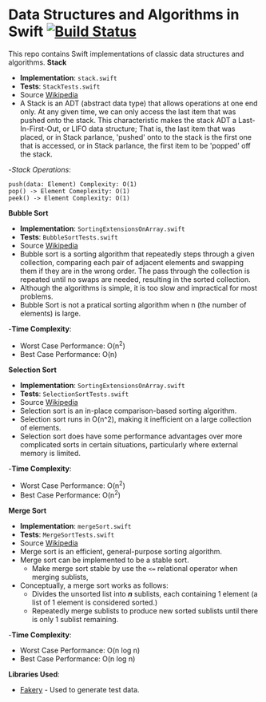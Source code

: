 # Data Structures and Algorithms in Swift [![Build Status](https://travis-ci.org/yanil3500/data-structures-and-algorithms-in-swift.svg?branch=master)](https://travis-ci.org/yanil3500/data-structures-and-algorithms-in-swift)
This repo contains Swift implementations of classic data structures and algorithms.
**Stack**
- **Implementation**: `stack.swift`
- **Tests**: `StackTests.swift`
- Source [Wikipedia](https://en.wikipedia.org/wiki/Stack_(abstract_data_type))
- A Stack is an ADT (abstract data type) that allows operations at one end only. At any given time, we can only access the last item that was pushed onto the stack. This characteristic makes the stack ADT a Last-In-First-Out, or LIFO data structure; That is, the last item that was placed, or in Stack parlance, 'pushed' onto to the stack is the first one that is accessed, or in Stack parlance, the first item to be 'popped' off the stack.

-*Stack Operations*:

    push(data: Element) Complexity: O(1)
    pop() -> Element Comeplexity: O(1)
    peek() -> Element Complexity: O(1)

**Bubble Sort**
- **Implementation**: `SortingExtensionsOnArray.swift`
- **Tests**: `BubbleSortTests.swift`
- Source [Wikipedia](https://en.wikipedia.org/wiki/Bubble_sort)
- Bubble sort is a sorting algorithm that repeatedly steps through a given collection, comparing each pair of adjacent elements and swapping them if they are in the wrong order.
     The pass through the collection is repeated until no swaps are needed, resulting in the sorted 
     collection.
- Although the algorithms is simple, it is too slow and impractical for most problems.
- Bubble Sort is not a pratical sorting algorithm when n (the number of elements) is large.

-**Time Complexity**:
- Worst Case Performance: O(n<sup>2</sup>) 
- Best Case Performance: O(n)

**Selection Sort**
- **Implementation**: `SortingExtensionsOnArray.swift`
- **Tests**: `SelectionSortTests.swift`
- Source [Wikipedia](https://en.wikipedia.org/wiki/Selection_sort)
- Selection sort is an in-place comparison-based sorting algorithm.
- Selection sort runs in O(n^2), making it inefficient on a large collection of elements.
- Selection sort does have some performance advantages over more complicated sorts in certain situations, particularly where external memory is limited.

-**Time Complexity**:
- Worst Case Performance: O(n<sup>2</sup>) 
- Best Case Performance: O(n<sup>2</sup>)

**Merge Sort**
- **Implementation**: `mergeSort.swift`
- **Tests**: `MergeSortTests.swift`
- Source [Wikipedia](https://en.wikipedia.org/wiki/Merge_sort)
- Merge sort is an efficient, general-purpose sorting algorithm.
- Merge sort can be implemented to be a stable sort.
    - Make merge sort stable by use the `<=` relational operator when merging sublists,
- Conceptually, a merge sort works as follows:
    - Divides the unsorted list into <em>**n**</em> sublists, each containing 1 element (a list of 1 element is considered sorted.)
    - Repeatedly merge sublists to produce new sorted sublists until there is only 1 sublist remaining.

-**Time Complexity**:
- Worst Case Performance: O(n log n)
- Best Case Performance: O(n log n)


**Libraries Used**:
- [Fakery](https://github.com/vadymmarkov/Fakery) - Used to generate test data. 